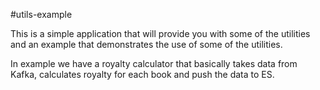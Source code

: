 #utils-example

This is a simple application that will provide you with some of the utilities and an example that demonstrates
the use of some of the utilities.

In example we have a royalty calculator that basically takes data from Kafka, calculates royalty for each book and push the data to ES.
